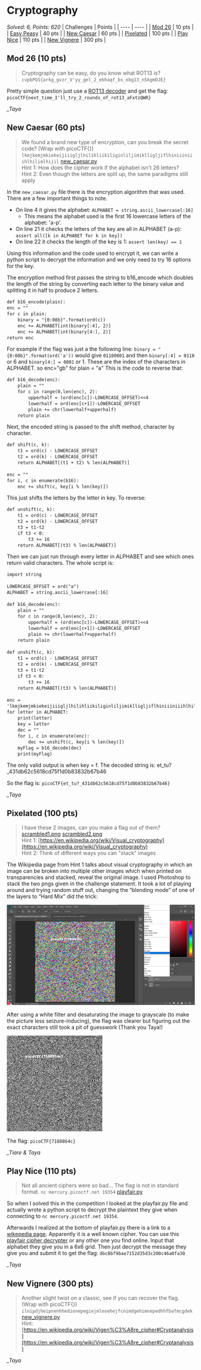 # Cryptography

*Solved: 6, Points: 620*
| Challenges | Points |
| ---- | ---- |
| [Mod 26](#mod-26-10-pts) | 10 pts |
| [Easy Peasy](#easy-peasy-40-pts) | 40 pts |
| [New Caesar](#new-caesar-60-pts) | 60 pts |
| [Pixelated](#pixelated-100-pts) | 100 pts |
| [Play Nice](#play-nice-110-pts) | 110 pts |
| [New Vignere](#new-vignere-300-pts) | 300 pts |


## Mod 26 (10 pts)

>Cryptography can be easy, do you know what ROT13 is? `cvpbPGS{arkg_gvzr_V'yy_gel_2_ebhaqf_bs_ebg13_nSkgmDJE}`  

Pretty simple question just use a [ROT13 decoder](https://rot13.com/) and get the flag: `picoCTF{next_time_I'll_try_2_rounds_of_rot13_aFxtzQWR}`

*_Taya*

## New Caesar (60 pts)

>We found a brand new type of encryption, can you break the secret code? (Wrap with picoCTF{})  
`lkmjkemjmkiekeijiiigljlhilihliikiliginliljimiklligljiflhiniiiniiihlhilimlhijil` [new_caesar.py](https://mercury.picoctf.net/static/c9043977604318594ab73d126a01d0b1/new_caesar.py)  
Hint 1: How does the cipher work if the alphabet isn't 26 letters?  
Hint 2: Even though the letters are split up, the same paradigms still apply 

In the `new_caesar.py` file there is the encryption algorithm that was used. There are a few important things to note. 
- On line 4 it gives the alphabet: `ALPHABET = string.ascii_lowercase[:16]` 
    - This means the alphabet used is the first 16 lowercase letters of the alphabet: 'a-p'.
- On line 21 it checks the letters of the key are all in ALPHABET (a-p): `assert all([k in ALPHABET for k in key])`
- On line 22 it checks the length of the key is 1: `assert len(key) == 1`

Using this information and the code used to encrypt it, we can write a python script to decrypt the information and we only need to try 16 options for the key.

The encryption method first passes the string to b16_encode which doubles the length of the string by converting each letter to the binary value and splitting it in half to produce 2 letters.
    
    def b16_encode(plain):
	enc = ""
	for c in plain:
		binary = "{0:08b}".format(ord(c))
		enc += ALPHABET[int(binary[:4], 2)]
		enc += ALPHABET[int(binary[4:], 2)]
	return enc

For example if the flag was just a the following line: `binary = "{0:08b}".format(ord('a'))` would give `01100001` and then `binary[:4] = 0110` or 6 and `binary[4:] = 0001` or 1. These are the index of the characters in ALPHABET. so enc="gb" for plain = "a" This is the code to reverse that:

    def b16_decode(enc):
        plain = ""
        for c in range(0,len(enc), 2):
            upperhalf = (ord(enc[c])-LOWERCASE_OFFSET)<<4
            lowerhalf = ord(enc[c+1])-LOWERCASE_OFFSET
            plain += chr(lowerhalf+upperhalf)
        return plain

Next, the encoded string is passed to the shift method, character by character.
    
    def shift(c, k):
        t1 = ord(c) - LOWERCASE_OFFSET
        t2 = ord(k) - LOWERCASE_OFFSET
        return ALPHABET[(t1 + t2) % len(ALPHABET)]

    enc = ""
    for i, c in enumerate(b16):
        enc += shift(c, key[i % len(key)])

This just shifts the letters by the letter in key. To reverse:

    def unshift(c, k):
        t1 = ord(c) - LOWERCASE_OFFSET
        t2 = ord(k) - LOWERCASE_OFFSET
        t3 = t1-t2
        if t3 < 0:
            t3 += 16
        return ALPHABET[(t3) % len(ALPHABET)]

Then we can just run through every letter in ALPHABET and see which ones return valid characters. The whole script is:

    import string

    LOWERCASE_OFFSET = ord("a")
    ALPHABET = string.ascii_lowercase[:16]
        
    def b16_decode(enc):
        plain = ""
        for c in range(0,len(enc), 2):
            upperhalf = (ord(enc[c])-LOWERCASE_OFFSET)<<4
            lowerhalf = ord(enc[c+1])-LOWERCASE_OFFSET
            plain += chr(lowerhalf+upperhalf)
        return plain

    def unshift(c, k):
        t1 = ord(c) - LOWERCASE_OFFSET
        t2 = ord(k) - LOWERCASE_OFFSET
        t3 = t1-t2
        if t3 < 0:
            t3 += 16
        return ALPHABET[(t3) % len(ALPHABET)]

    enc = 'lkmjkemjmkiekeijiiigljlhilihliikiliginliljimiklligljiflhiniiiniiihlhilimlhijil'
    for letter in ALPHABET:
        print(letter)
        key = letter
        dec = ""
        for i, c in enumerate(enc):
            dec += unshift(c, key[i % len(key)])
        myFlag = b16_decode(dec)
        print(myFlag)

The only valid output is when key = f. The decoded string is: et_tu?_431db62c5618cd75f1d0b83832b67b46

So the flag is: `picoCTF{et_tu?_431db62c5618cd75f1d0b83832b67b46}`

*_Taya*

## Pixelated (100 pts)

>I have these 2 images, can you make a flag out of them? [scrambled1.png](https://mercury.picoctf.net/static/9f2d081f12c05202359632c1989e7927/scrambled1.png) [scrambled2.png](https://mercury.picoctf.net/static/9f2d081f12c05202359632c1989e7927/scrambled2.png)  
Hint 1: [https://en.wikipedia.org/wiki/Visual_cryptography](https://en.wikipedia.org/wiki/Visual_cryptography)  
Hint 2: Think of different ways you can "stack" images  

The Wikipedia page from Hint 1 talks about visual cryptography in which an image can be broken into multiple other images which when printed on transparencies and stacked, reveal the original image.
I used Photoshop to stack the two pngs given in the challenge statement.
It took a lot of playing around and trying random stuff out, changing the “blending mode” of one of the layers to “Hard Mix” did the trick:

![pixelated 1](./pictures/pixelated-1.png "stacking the two images") 

After using a white filter and desaturating the image to grayscale (to make the picture less seizure-inducing), the flag was clearer but figuring out the exact characters still took a pit of guesswork (Thank you Taya!)

![pixelated 2](./pictures/pixelated-2.png "the flag") 

The flag: `picoCTF{7188864c}`  

*_Tiare & Taya*

## Play Nice (110 pts)

>Not all ancient ciphers were so bad... The flag is not in standard format. `nc mercury.picoctf.net 19354` [playfair.py](https://mercury.picoctf.net/static/9ea1604c8767cd6545948ad54670c2bf/playfair.py)  

So when I solved this in the competition I looked at the playfair.py file and actually wrote a python script to decrypt the plaintext they give when connecting to `nc mercury.picoctf.net 19354`. 

Afterwards I realized at the bottom of playfair.py there is a link to a [wikepedia page](https://en.wikipedia.org/wiki/Playfair_cipher). Apparently it is a well known cipher. You can use this [playfair cipher decrypter](https://www.dcode.fr/playfair-cipher) or any other one you find online. Input that alphabet they give you in a 6x6 grid. Then just decrypt the message they give you and submit it to get the flag: `dbc8bf9bae7152d35d3c200c46a0fa30`

*_Taya*

## New Vignere (300 pts)

>Another slight twist on a classic, see if you can recover the flag. (Wrap with picoCTF{})  
`ilnipdjheipnenhhedionepegiejmleoehejfcnimdgehimnepedhhfbafmcgdek` [new_vignere.py](https://mercury.picoctf.net/static/d86ead586609c44b84b04e08966a4d35/new_vignere.py)  
Hint: [https://en.wikipedia.org/wiki/Vigen%C3%A8re_cipher#Cryptanalysis](https://en.wikipedia.org/wiki/Vigen%C3%A8re_cipher#Cryptanalysis)  

*_Taya*